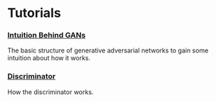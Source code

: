 # Tutorials

### [Intuition Behind GANs](https://github.com/jinglescode/generative-adversarial-networks/tree/main/tutorials/01%20Intuition%20Behind%20GANs)

The basic structure of generative adversarial networks to gain some intuition about how it works.

### [Discriminator](https://github.com/jinglescode/generative-adversarial-networks/tree/main/tutorials/02%20Discriminator)

How the discriminator works. 
